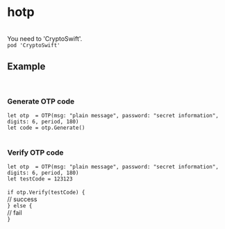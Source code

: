 # hotp
<br>
You need to 'CryptoSwift'.<br>
<code>pod 'CryptoSwift'</code>
<br>
<h2>Example</h2>
<br>
<h3>Generate OTP code</h3>
<code>let otp  = OTP(msg: "plain message", password: "secret information", digits: 6, period, 180)</code><br>
<code>let code = otp.Generate()</code><br>
<br>
<h3>Verify OTP code</h3>
<code>let otp  = OTP(msg: "plain message", password: "secret information", digits: 6, period, 180)</code><br>
<code>let testCode = 123123</code><br>
<br>
<code>if otp.Verify(testCode) {</code><br>
  // success<br>
<code>} else {</code><br>
  // fail<br>
<code>}</code><br>
